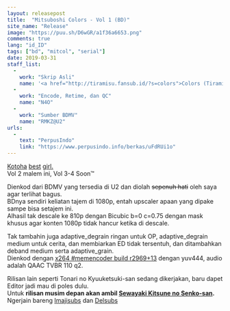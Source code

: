 ```yaml
---
layout: releasepost
title:  "Mitsuboshi Colors - Vol 1 (BD)"
site_name: "Release"
image: "https://puu.sh/D6wGR/a1f36a6653.png"
comments: true
lang: "id_ID"
tags: ["bd", "mitcol", "serial"]
date: 2019-03-31
staff_list:
  - 
    work: "Skrip Asli"
    name: '<a href="http://tiramisu.fansub.id/?s=colors">Colors (Tiramisu & Sora Iro)</a>'
  - 
    work: "Encode, Retime, dan QC"
    name: "N4O"
  - 
    work: "Sumber BDMV"
    name: "RMKZ@U2"
urls:
  - 
    text: "PerpusIndo"
    link: "https://www.perpusindo.info/berkas/uFdRUi1o"
---
```

[Ko](https://puu.sh/D34GA/20fa281879.jpg)[to](https://puu.sh/D6wCK/66f643fc21.png)[ha](https://puu.sh/D6wEk/a5df98eeef.png) [best](https://puu.sh/D6wES/6fc70a4a4e.png) [girl.](https://puu.sh/D6wGw/d10ad7541d.png)<br>
Vol 2 malem ini, Vol 3-4 Soon™

Dienkod dari BDMV yang tersedia di U2 dan diolah ~~sepenuh hati~~ oleh saya agar terlihat bagus.<br>
BDnya sendiri keliatan tajem di 1080p, entah upscaler apaan yang dipake sampe bisa setajem ini.<br>
Alhasil tak descale ke 810p dengan Bicubic b=0 c=0.75 dengan mask khusus agar konten 1080p tidak hancur ketika di descale.

Tak tambahin juga adaptive_degrain ringan untuk OP, adaptive_degrain medium untuk cerita, dan membiarkan ED tidak tersentuh, dan ditambahkan deband medium serta adaptive_grain.<br>
Dienkod dengan [x264 #memencoder build r2969+13](https://gist.github.com/noaione/fe535203256cfd7441b5f0bd23cc8644) dengan yuv444, audio adalah QAAC TVBR 110 q2.

Rilisan lain seperti Tonari no Kyuuketsuki-san sedang dikerjakan, baru dapet Editor jadi mau di poles dulu.<br>
Untuk **rilisan musim depan akan ambil [Sewayaki Kitsune no Senko-san](https://anilist.co/anime/105914/Sewayaki-Kitsune-no-Senkosan-/).**<br>
Ngerjain bareng [Imajisubs](https://fansubimaji.github.io) dan [Delsubs](https://delsubs.wordpress.com)

